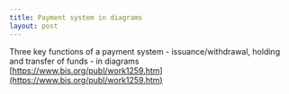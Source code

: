 ```yaml
---
title: Payment system in diagrams
layout: post
---
```


Three key functions of a payment system - issuance/withdrawal, holding and transfer of funds - in diagrams
[https://www.bis.org/publ/work1259.htm](https://www.bis.org/publ/work1259.htm)
